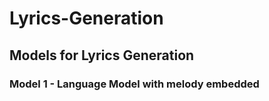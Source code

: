 # Lyrics-Generation
## Models for Lyrics Generation

### Model 1 - Language Model with melody embedded

